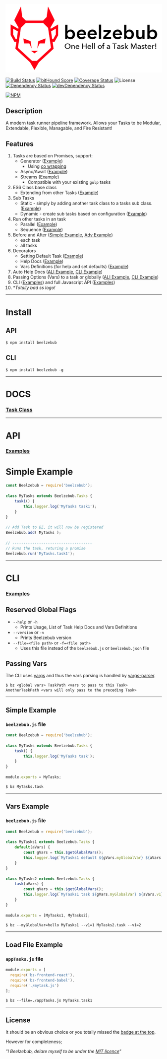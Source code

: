 <!-- # Beelzebub - One hell of a task master! -->
<center id="top"><img src="./assets/bz-logo-full.png" /></center>


[![Build Status](https://secure.travis-ci.org/jstty/beelzebub.png?branch=master)](http://travis-ci.org/jstty/beelzebub)
[![bitHound Score](https://www.bithound.io/github/jstty/beelzebub/badges/score.svg?branch=master)](https://www.bithound.io/github/jstty/beelzebub)
[![Coverage Status](https://coveralls.io/repos/github/jstty/beelzebub/badge.svg?branch=master)](https://coveralls.io/github/jstty/beelzebub?branch=master)
![License](https://img.shields.io/npm/l/beelzebub.svg)
[![Dependency Status](https://david-dm.org/jstty/beelzebub.png?theme=shields.io&branch=master)](https://david-dm.org/jstty/beelzebub)
[![devDependency Status](https://david-dm.org/jstty/beelzebub/dev-status.png?theme=shields.io&branch=master)](https://david-dm.org/jstty/beelzebub#info=devDependencies)

[![NPM](https://nodei.co/npm/beelzebub.png)](https://nodei.co/npm/beelzebub/)


## Description
A modern task runner pipeline framework.
Allows your Tasks to be Modular, Extendable, Flexible, Managable, and Fire Resistant!

## Features
1. Tasks are based on Promises, support: 
    * Generator  ([Example](./examples/api/async.js))
        * Using [co wrapping](https://github.com/tj/co)
    * Async/Await ([Example](./examples/api/async.js))
    * Streams ([Example](./examples/api/stream.js))
        * Compatible with your existing `gulp` tasks
2. ES6 Class base class
    * Extending from other Tasks ([Example](./examples/api/extend.js))
3. Sub Tasks
    * Static - simply by adding another task class to a tasks sub class. ([Example](./examples/api/subtasksSimple.js))
    * Dynamic - create sub tasks based on configuration ([Example](./examples/api/subtasksAdvanced.js))
4. Run other tasks in an task
    * Parallel ([Example](./examples/api/parallel.js))
    * Sequence ([Example](./examples/api/sequence.js))
5. Before and After ([Simple Example](./examples/api/beforeAfter.js), [Adv Example](./examples/api/beforeAfterAdvanced.js))
    * each task
    * all tasks
6. Decorators
    * Setting Default Task ([Example](./examples/api/decoratorHelp.js))
    * Help Docs ([Example](./examples/api/decoratorHelp.js))
    * Vars Definitions (for help and set defaults) ([Example](./examples/api/decoratorVars.js))
7. Auto Help Docs ([ALI Example](./examples/api/helpDocs.js), [CLI Example](./examples/cli/helpDocs.js))
8. Passing Options (Vars) to a task or globally ([ALI Example](./examples/api/passingVars.js), [CLI Example](./examples/cli/defineVars.js))
9. CLI ([Examples](./examples/cli)) and full Javascript API ([Examples](./examples/api))
10. **Totally bad *ss logo!**

-------
# Install

## API
```shell
$ npm install beelzebub
```

## CLI
```shell
$ npm install beelzebub -g
```

-------
# DOCS
### [Task Class](./docs/taskClass.md)

-------
# API
### [Examples](./examples/api)

# Simple Example
```javascript
const Beelzebub = require('beelzebub');

class MyTasks extends Beelzebub.Tasks {
    task1() {
        this.logger.log('MyTasks task1');
    }
}

// Add Task to BZ, it will now be registered
Beelzebub.add( MyTasks );

// ------------------------------------
// Runs the task, returing a promise
Beelzebub.run('MyTasks.task1');
```

-------
# CLI
### [Examples](./examples/cli)

## Reserved Global Flags
* `--help` or `-h`
    * Prints Usage, List of Task Help Docs and Vars Definitions
* `--version` or `-v`
    * Prints Beelzebub version
* `--file=<file path>` or `-f=<file path>`
    * Uses this file instead of the `beelzebub.js` or `beelzebub.json` file

<!--
# File Loader
TODO 
-->

## Passing Vars
The CLI uses [yargs](https://github.com/yargs/yargs) and thus the vars parsing is handled by [yargs-parser](https://github.com/yargs/yargs-parser).

```shell
$ bz <global vars> TaskPath <vars to pass to this Task> AnotherTaskPath <vars will only pass to the preceding Task> 
```

--------
## Simple Example
### `beelzebub.js` file
```javascript
const Beelzebub = require('beelzebub');

class MyTasks extends Beelzebub.Tasks {
    task() {
        this.logger.log('MyTasks task');
    }
}

module.exports = MyTasks;
```

```shell
$ bz MyTasks.task
```


--------
## Vars Example

### `beelzebub.js` file
```javascript
const Beelzebub = require('beelzebub');

class MyTasks1 extends Beelzebub.Tasks {
    default(aVars) {
        const gVars = this.$getGlobalVars();
        this.logger.log(`MyTasks1 default ${gVars.myGlobalVar} ${aVars.v1}`);
    }
}

class MyTasks2 extends Beelzebub.Tasks {
    task(aVars) {
        const gVars = this.$getGlobalVars();
        this.logger.log(`MyTasks1 task ${gVars.myGlobalVar} ${aVars.v1}`);
    }
}

module.exports = [MyTasks1, MyTasks2];
```

```shell
$ bz --myGlobalVar=hello MyTasks1 --v1=1 MyTasks2.task --v1=2
```

--------
## Load File Example

### `appTasks.js` file
```javascript
module.exports = [
  require('bz-frontend-react'),
  require('bz-frontend-babel'),
  require('./mytask.js')
];
```

```shell
$ bz --file=./appTasks.js MyTasks.task1
```

--------
## License
It should be an obvious choice or you totally missed the [badge at the top](#top).

However for completeness;

*"I Beelzebub, delare myself to be under the [MIT licence](LICENSE)"*
